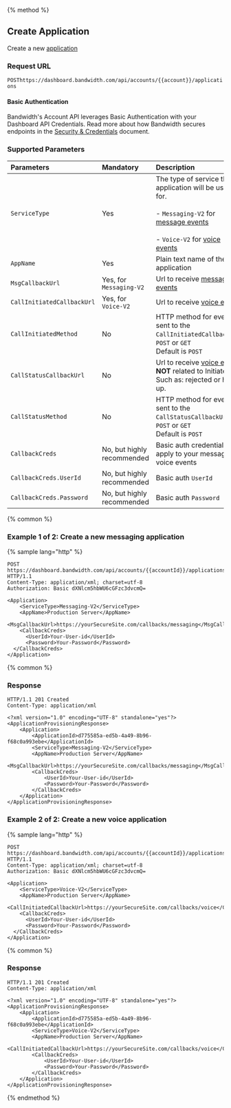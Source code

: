 {% method %}

## Create Application

Create a new [application](../about.md)

### Request URL

<code class="post">POST</code>`https://dashboard.bandwidth.com/api/accounts/{{account}}/applications`

#### Basic Authentication

Bandwidth's Account API leverages Basic Authentication with your Dashboard API Credentials. Read more about how Bandwidth secures endpoints in the [Security & Credentials](../../../guides/accountCredentials.md) document.

### Supported Parameters

| Parameters                 | Mandatory                  | Description                                                                                                                                                                                                                        |
|:---------------------------|:---------------------------|:-----------------------------------------------------------------------------------------------------------------------------------------------------------------------------------------------------------------------------------|
| `ServiceType`              | Yes                        | The type of service the application will be used for. <br><br>- `Messaging-V2` for [message events](../../../messaging/callbacks/messageEvents.md) <br><br>- `Voice-V2` for [voice events](../../../voice/bxml/callbacks/about.md) |
| `AppName`                  | Yes                        | Plain text name of the application                                                                                                                                                                                                 |
| `MsgCallbackUrl`           | Yes, for `Messaging-V2`    | Url to receive [message events](../../../messaging/callbacks/messageEvents.md)                                                                                                                                                     |
| `CallInitiatedCallbackUrl` | Yes, for `Voice-V2`        | Url to receive [voice events](../../../voice/bxml/callbacks/about.md)                                                                                                                                                              |
| `CallInitiatedMethod`      | No                         | HTTP method for events sent to the `CallInitiatedCallbackUrl`.<br> <code class="post">POST</code> or <code class="get">GET</code><br>Default is <code class="post">POST</code>                                                     |
| `CallStatusCallbackUrl`    | No                         | Url to receive [voice events](../../../voice/bxml/callbacks/about.md) **NOT** related to Initiated. Such as: rejected or hung up.                                                                                                  |
| `CallStatusMethod`         | No                         | HTTP method for events sent to the `CallStatusCallbackUrl`.<br> <code class="post">POST</code> or <code class="get">GET</code><br>Default is <code class="post">POST</code>                                                        |
| `CallbackCreds`            | No, but highly recommended | Basic auth credentials to apply to your message & voice events                                                                                                                                                                     |
| `CallbackCreds.UserId`     | No, but highly recommended | Basic auth `UserId`                                                                                                                                                                                                                |
| `CallbackCreds.Password`   | No, but highly recommended | Basic auth `Password`                                                                                                                                                                                                              |


{% common %}

### Example 1 of 2: Create a new messaging application

{% sample lang="http" %}

```http
POST https://dashboard.bandwidth.com/api/accounts/{{accountId}}/applications HTTP/1.1
Content-Type: application/xml; charset=utf-8
Authorization: Basic dXNlcm5hbWU6cGFzc3dvcmQ=

<Application>
    <ServiceType>Messaging-V2</ServiceType>
    <AppName>Production Server</AppName>
    <MsgCallbackUrl>https://yourSecureSite.com/callbacks/messaging</MsgCallbackUrl>
    <CallbackCreds>
      <UserId>Your-User-id</UserId>
      <Password>Your-Password</Password>
  </CallbackCreds>
</Application>
```

{% common %}

### Response

```http
HTTP/1.1 201 Created
Content-Type: application/xml

<?xml version="1.0" encoding="UTF-8" standalone="yes"?>
<ApplicationProvisioningResponse>
    <Application>
        <ApplicationId>d775585a-ed5b-4a49-8b96-f68c0a993ebe</ApplicationId>
        <ServiceType>Messaging-V2</ServiceType>
        <AppName>Production Server</AppName>
        <MsgCallbackUrl>https://yourSecureSite.com/callbacks/messaging</MsgCallbackUrl>
        <CallbackCreds>
            <UserId>Your-User-id</UserId>
            <Password>Your-Password</Password>
        </CallbackCreds>
    </Application>
</ApplicationProvisioningResponse>
```

### Example 2 of 2: Create a new voice application

{% sample lang="http" %}

```http
POST https://dashboard.bandwidth.com/api/accounts/{{accountId}}/applications HTTP/1.1
Content-Type: application/xml; charset=utf-8
Authorization: Basic dXNlcm5hbWU6cGFzc3dvcmQ=

<Application>
    <ServiceType>Voice-V2</ServiceType>
    <AppName>Production Server</AppName>
    <CallInitiatedCallbackUrl>https://yourSecureSite.com/callbacks/voice</CallInitiatedCallbackUrl>
    <CallbackCreds>
      <UserId>Your-User-id</UserId>
      <Password>Your-Password</Password>
  </CallbackCreds>
</Application>
```

{% common %}

### Response

```http
HTTP/1.1 201 Created
Content-Type: application/xml

<?xml version="1.0" encoding="UTF-8" standalone="yes"?>
<ApplicationProvisioningResponse>
    <Application>
        <ApplicationId>d775585a-ed5b-4a49-8b96-f68c0a993ebe</ApplicationId>
        <ServiceType>Voice-V2</ServiceType>
        <AppName>Production Server</AppName>
        <CallInitiatedCallbackUrl>https://yourSecureSite.com/callbacks/voice</CallInitiatedCallbackUrl>
        <CallbackCreds>
            <UserId>Your-User-id</UserId>
            <Password>Your-Password</Password>
        </CallbackCreds>
    </Application>
</ApplicationProvisioningResponse>
```

{% endmethod %}

